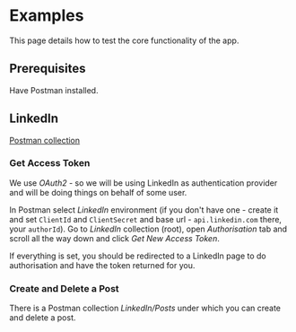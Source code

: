 # Examples

This page details how to test the core functionality of the app.

## Prerequisites

Have Postman installed.

## LinkedIn

[Postman collection](https://www.postman.com/science-saganist-14161066/workspace/starpost/collection/14044638-51ad219c-5410-4041-a4f3-05e06d2d36aa?action=share&creator=14044638)

### Get Access Token

We use *OAuth2* - so we will be using LinkedIn as authentication provider and will be doing things on behalf of some user.

In Postman select *LinkedIn* environment (if you don't have one - create it and set `ClientId` and `ClientSecret` and base url - `api.linkedin.com` there, your `authorId`). Go to *LinkedIn* collection (root), open *Authorisation* tab and scroll all the way down and click *Get New Access Token*.

If everything is set, you should be redirected to a LinkedIn page to do authorisation and have the token returned for you.

### Create and Delete a Post

There is a Postman collection *LinkedIn/Posts* under which you can create and delete a post.

